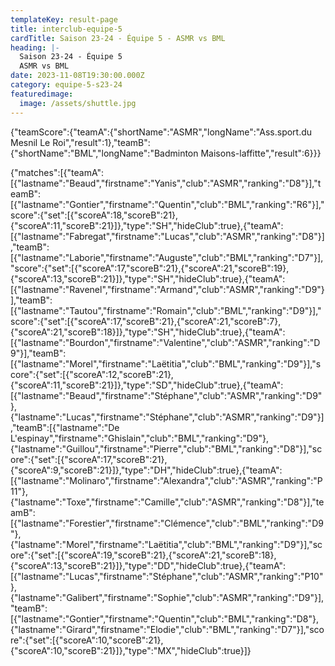 ```yaml
---
templateKey: result-page
title: interclub-equipe-5
cardTitle: Saison 23-24 - Équipe 5 - ASMR vs BML 
heading: |-
  Saison 23-24 - Équipe 5
  ASMR vs BML
date: 2023-11-08T19:30:00.000Z
category: equipe-5-s23-24
featuredimage:
  image: /assets/shuttle.jpg
---
```


<teamscoreboard>{"teamScore":{"teamA":{"shortName":"ASMR","longName":"Ass.sport.du Mesnil Le Roi","result":1},"teamB":{"shortName":"BML","longName":"Badminton Maisons-laffitte","result":6}}}</teamscoreboard>

<scoreboard>{"matches":[{"teamA":[{"lastname":"Beaud","firstname":"Yanis","club":"ASMR","ranking":"D8"}],"teamB":[{"lastname":"Gontier","firstname":"Quentin","club":"BML","ranking":"R6"}],"score":{"set":[{"scoreA":18,"scoreB":21},{"scoreA":11,"scoreB":21}]},"type":"SH","hideClub":true},{"teamA":[{"lastname":"Fabregat","firstname":"Lucas","club":"ASMR","ranking":"D8"}],"teamB":[{"lastname":"Laborie","firstname":"Auguste","club":"BML","ranking":"D7"}],"score":{"set":[{"scoreA":17,"scoreB":21},{"scoreA":21,"scoreB":19},{"scoreA":13,"scoreB":21}]},"type":"SH","hideClub":true},{"teamA":[{"lastname":"Ravenel","firstname":"Armand","club":"ASMR","ranking":"D9"}],"teamB":[{"lastname":"Tautou","firstname":"Romain","club":"BML","ranking":"D9"}],"score":{"set":[{"scoreA":17,"scoreB":21},{"scoreA":21,"scoreB":7},{"scoreA":21,"scoreB":18}]},"type":"SH","hideClub":true},{"teamA":[{"lastname":"Bourdon","firstname":"Valentine","club":"ASMR","ranking":"D9"}],"teamB":[{"lastname":"Morel","firstname":"Laëtitia","club":"BML","ranking":"D9"}],"score":{"set":[{"scoreA":12,"scoreB":21},{"scoreA":11,"scoreB":21}]},"type":"SD","hideClub":true},{"teamA":[{"lastname":"Beaud","firstname":"Stéphane","club":"ASMR","ranking":"D9"},{"lastname":"Lucas","firstname":"Stéphane","club":"ASMR","ranking":"D9"}],"teamB":[{"lastname":"De L'espinay","firstname":"Ghislain","club":"BML","ranking":"D9"},{"lastname":"Guillou","firstname":"Pierre","club":"BML","ranking":"D8"}],"score":{"set":[{"scoreA":17,"scoreB":21},{"scoreA":9,"scoreB":21}]},"type":"DH","hideClub":true},{"teamA":[{"lastname":"Molinaro","firstname":"Alexandra","club":"ASMR","ranking":"P11"},{"lastname":"Toxe","firstname":"Camille","club":"ASMR","ranking":"D8"}],"teamB":[{"lastname":"Forestier","firstname":"Clémence","club":"BML","ranking":"D9"},{"lastname":"Morel","firstname":"Laëtitia","club":"BML","ranking":"D9"}],"score":{"set":[{"scoreA":19,"scoreB":21},{"scoreA":21,"scoreB":18},{"scoreA":13,"scoreB":21}]},"type":"DD","hideClub":true},{"teamA":[{"lastname":"Lucas","firstname":"Stéphane","club":"ASMR","ranking":"P10"},{"lastname":"Galibert","firstname":"Sophie","club":"ASMR","ranking":"D9"}],"teamB":[{"lastname":"Gontier","firstname":"Quentin","club":"BML","ranking":"D8"},{"lastname":"Girard","firstname":"Elodie","club":"BML","ranking":"D7"}],"score":{"set":[{"scoreA":10,"scoreB":21},{"scoreA":10,"scoreB":21}]},"type":"MX","hideClub":true}]}</scoreboard>